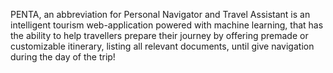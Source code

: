 PENTA, an abbreviation for Personal Navigator and Travel Assistant is an intelligent tourism web-application powered with machine learning,  that has the ability to help travellers prepare their journey by offering premade or customizable itinerary, listing all relevant documents, until give navigation during the day of the trip!
